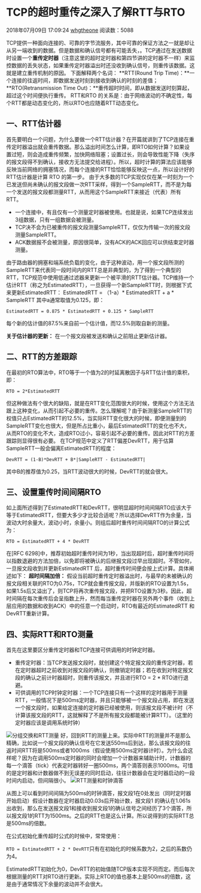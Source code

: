 # TCP的超时重传之深入了解RTT与RTO

2018年07月09日 17:09:24 [whgtheone](https://me.csdn.net/whgtheone) 阅读数：5088



TCP提供一种面向连接的、可靠的字节流服务，其中可靠的保证方法之一就是却让从另一端收到的数据。但是数据和确认信号都有可能丢失，。TCP通过在发送数据时设置一个**重传定时器**（注意这里的超时定时器和第四节讲的定时器不一样）来监控数据的丢失状态，如果重传定时器溢出时还没收到确认信号，则重传该数据。这就是建立重传机制的原因。 
下面解释两个名词： 
**RTT(Round Trip Time)：**一个连接的往返时间，即数据发送时刻到接收到确认的时刻的差值； 
**RTO(Retransmission Time Out)：**重传超时时间，即从数据发送时刻算起，超过这个时间便执行重传。 
RTT和RTO 的关系是：由于网络波动的不确定性，每个RTT都是动态变化的，所以RTO也应随着RTT动态变化。

## 一、RTT估计器

首先要明白一个问题，为什么要做一个RTT估计器？在开篇就讲到了TCP连接在重传定时器溢出就会重传数据。那么溢出时间怎么计算，即RTO如何计算？如果设置过短，则会造成重传频繁，加快网络阻塞；设置过长，则会导致性能下降（失序的报文段得不到确认，接收方无法提交给进程）。所以，超时计算的算法应该能够反映当前网络的拥塞情况，而每个连接的RTT恰恰能够反映这一点，所以设计好的RTT估计器是计算 RTO 的第一步。 
由于大多数的TCP实现仅仅在某一时刻为一个已发送但尚未确认的报文段做一次RTT采样，得到一个SampleRTT，而不是为每一个发送的报文段都测量RTT，从而用这个SampleRTT来接近（代表）所有RTT。

- 一个连接中，有且仅有一个测量定时器被使用。也就是说，如果TCP连续发出3组数据，只有一组数据会被测量。
- TCP决不会为已被重传的报文段测量SampleRTT，仅仅为传输一次的报文段测量SampleRTT。
- ACK数据报不会被测量，原因很简单，没有ACK的ACK回应可以供结束定时器测量。

由于路由器的拥塞和端系统负载的变化，由于这种波动，用一个报文段所测的SampleRTT来代表同一段时间内的RTT总是非典型的，为了得到一个典型的RTT，TCP规范中使用低通过滤器来更新一个被平滑的RTT估计器。TCP维持一个估计RTT（称之为EstimatedRTT），一旦获得一个新SampleRTT时，则根据下式来更新EstimatedRTT： 
EstimatedRTT = （1-a）* EstimatedRTT + a * SampleRTT 
其中a通常取值为0.125，即：

```
EstimatedRTT = 0.875 * EstimatedRTT + 0.125 * SampleRTT
```

每个新的估计值的87.5%来自前一个估计值，而12.5%则取自新的测量。

**关于估计器的更新：** 
在一个报文段被发送和确认之前阻止更新估计器。

## 二、RTT的方差跟踪

在最初的RTO算法中，RTO等于一个值为2的时延离散因子与RTT估计值的乘积，即：

```
RTO = 2*EstimatedRTT
```

但这种做法有个很大的缺陷，就是在RTT变化范围很大的时候，使用这个方法无法跟上这种变化，从而引起不必要的重传。怎么理解呢？由于新测量SampleRTT的权值只占EstimatedRTT的12.5%，当实际RTT变化很大的时候，即便测量到的SampleRTT变化也很大，但是所占比重小，最后EstimatedRTT的变化也不大，从而RTO的变化不大，造成RTO过小，容易引起不必要的重传。因此对RTT的方差跟踪则显得很有必要。 
在TCP规范中定义了RTT偏差DevRTT，用于估算SampleRTT一般会偏离EstimatedRTT的程度：

```
DevRTT = (1-B)*DevRTT + B*|SampleRTT - EstimatedRTT|
```

其中B的推荐值为0.25，当RTT波动很大的时候，DevRTT的就会很大。

## 三、设置重传时间间隔RTO

如上面所述得到了EstimatedRTT和DevRTT，很明显超时时间间隔RTO应该大于等于EstimatedRTT，但要大多少才比较合适呢？所以选择DevRTT作为余量，当波动大时余量大，波动小时，余量小。则组后超时重传时间间隔RTO的计算公式为：

```
RTO = EstimatedRTT + 4 * DevRTT
```

在[RFC 6298]中，推荐初始超时重传时间为1秒，当出现超时后，超时重传时间将以指数退避的方法加倍，以免即将被确认的后继报文段过早出现超时。不管如何，一旦报文段收到并更新EstimatedRTT 后，超时重传时间便会按上式计算。具体阐述如下： 
**超时间隔加倍：** 
假设当前超时重传定时器溢出时，与最早的未被确认的报文段相关联的RTO为0.75s，TCP就会重传报文段，并版新的RTO设置为1.5s，如果1.5s后又溢出了，则TCP将再次重传报文段，并把RTO设置为3秒。因此，超时间隔在每次重传后会呈指数上升，然而每当重传定时器在另外两个事件（收到上层应用的数据和收到ACK）中的任意一个启动时，RTO有最近的EstimatedRTT 和DevRTT重新计算。

## 四、实际RTT和RTO测量

首先在这里要区分重传定时器和TCP连接可供调用的时钟定时器。

- 重传定时器：当TCP发送报文段时，就创建这个特定报文段的重传定时器，若在定时器超时之前收到对报文段的确认，则撤销定时器；若在收到对特定报文段的确认之前计时器超时，则重传该报文，并且进行RTO = 2 * RTO进行退避。
- 可供调用的TCP时钟定时器：一个TCP连接只有一个这样的定时器用于测量RTT，一般情况下是500ms定时器，并且只能够被一个报文段占用，即在发送一个报文段时，如果给定连接的定时器已经被使用，则该报文段不被计时（不计算该报文段的RTT，这就解释了不是所有报文段都能被计算RTT）。（这里的定时器应该是调用系统时钟）

![分组交换和RTT测量](https://img-blog.csdn.net/20180709170418569?watermark/2/text/aHR0cHM6Ly9ibG9nLmNzZG4ubmV0L3doZ3RoZW9uZQ==/font/5a6L5L2T/fontsize/400/fill/I0JBQkFCMA==/dissolve/70) 
好，回到RTT的测量上来。实际中RTT的测量并不是那么精确，比如说一个报文段的确认信号在它发送550ms后到达，那么该报文段的往返时间RTT将是500ms或者1000ms（假设使用500ms定时器计时）。为什么会这样呢？因为在调用500ms定时器的同时会增加一个计数器来辅助计时，计数器的每一个滴答（tick）代表定时器转好一圈500ms，两个滴答则表示1000ms。可惜的是定时器和计数器做不到无误差的同时启动，往往计数器会在定时器启动的一段时间内启动，但间隔很小。 
![RTT测量和时钟滴答](https://img-blog.csdn.net/20180709163450113?watermark/2/text/aHR0cHM6Ly9ibG9nLmNzZG4ubmV0L3doZ3RoZW9uZQ==/font/5a6L5L2T/fontsize/400/fill/I0JBQkFCMA==/dissolve/70)

从图上可以看到时间间隔为500ms的时钟滴答，报文段1在0处发出（同时定时器开始启动）假设计数器在定时器启动0.03s后开始计数，报文段1 的确认在1.061s出收到，那么在发送报文段1和接收到报文段1的确认信号之间经历了3个滴答，所以报文段1的RTT为1500ms。之后的RTT也是这么计算。所以说得到的实际RTT总是500ms的倍数。

在公式初始化重传超时公式的时候中，常常使用：

`RTO = EstimatedRTT + 2 * DevRTT`只有在初始化的时候系数为2，之后的系数仍为4。

EstimatedRTT初始化为0，DevRTT的初始值随TCP版本实现不同而定。而后每次根据测量的RTT对RTO进行更新。实际上RTO的值也基本上是500ms的倍数，这是由于通常情况下余量的波动并不会很大。
